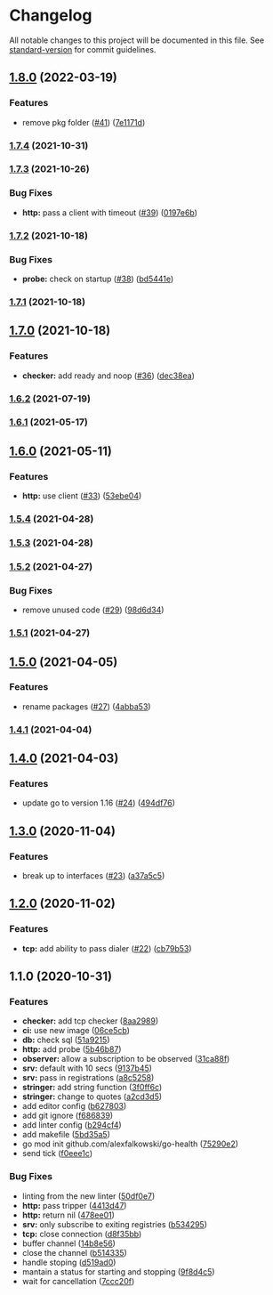 # Changelog

All notable changes to this project will be documented in this file. See [standard-version](https://github.com/conventional-changelog/standard-version) for commit guidelines.

## [1.8.0](https://github.com/alexfalkowski/go-health/compare/v1.7.4...v1.8.0) (2022-03-19)


### Features

* remove pkg folder ([#41](https://github.com/alexfalkowski/go-health/issues/41)) ([7e1171d](https://github.com/alexfalkowski/go-health/commit/7e1171d60dd972f5496669c91af0d425e52407a8))

### [1.7.4](https://github.com/alexfalkowski/go-health/compare/v1.7.3...v1.7.4) (2021-10-31)

### [1.7.3](https://github.com/alexfalkowski/go-health/compare/v1.7.2...v1.7.3) (2021-10-26)


### Bug Fixes

* **http:** pass a client with timeout ([#39](https://github.com/alexfalkowski/go-health/issues/39)) ([0197e6b](https://github.com/alexfalkowski/go-health/commit/0197e6b21a465cb7ca8d029ac26b596e79ac15a2))

### [1.7.2](https://github.com/alexfalkowski/go-health/compare/v1.7.1...v1.7.2) (2021-10-18)


### Bug Fixes

* **probe:** check on startup ([#38](https://github.com/alexfalkowski/go-health/issues/38)) ([bd5441e](https://github.com/alexfalkowski/go-health/commit/bd5441eb3c6e9e8947410059d42a47daa911df18))

### [1.7.1](https://github.com/alexfalkowski/go-health/compare/v1.7.0...v1.7.1) (2021-10-18)

## [1.7.0](https://github.com/alexfalkowski/go-health/compare/v1.6.2...v1.7.0) (2021-10-18)


### Features

* **checker:** add ready and noop ([#36](https://github.com/alexfalkowski/go-health/issues/36)) ([dec38ea](https://github.com/alexfalkowski/go-health/commit/dec38eaf6df354062fc79f865af9cd718fee91f4))

### [1.6.2](https://github.com/alexfalkowski/go-health/compare/v1.6.1...v1.6.2) (2021-07-19)

### [1.6.1](https://github.com/alexfalkowski/go-health/compare/v1.6.0...v1.6.1) (2021-05-17)

## [1.6.0](https://github.com/alexfalkowski/go-health/compare/v1.5.4...v1.6.0) (2021-05-11)


### Features

* **http:** use client ([#33](https://github.com/alexfalkowski/go-health/issues/33)) ([53ebe04](https://github.com/alexfalkowski/go-health/commit/53ebe04463d7d68659f4aab0f897b5490127be5f))

### [1.5.4](https://github.com/alexfalkowski/go-health/compare/v1.5.3...v1.5.4) (2021-04-28)

### [1.5.3](https://github.com/alexfalkowski/go-health/compare/v1.5.2...v1.5.3) (2021-04-28)

### [1.5.2](https://github.com/alexfalkowski/go-health/compare/v1.5.1...v1.5.2) (2021-04-27)


### Bug Fixes

* remove unused code ([#29](https://github.com/alexfalkowski/go-health/issues/29)) ([98d6d34](https://github.com/alexfalkowski/go-health/commit/98d6d34d546a77a232a4f73f1ec55454b52a09ed))

### [1.5.1](https://github.com/alexfalkowski/go-health/compare/v1.5.0...v1.5.1) (2021-04-27)

## [1.5.0](https://github.com/alexfalkowski/go-health/compare/v1.4.1...v1.5.0) (2021-04-05)


### Features

* rename packages ([#27](https://github.com/alexfalkowski/go-health/issues/27)) ([4abba53](https://github.com/alexfalkowski/go-health/commit/4abba53eca7887ef6205266d38492c87b4d15004))

### [1.4.1](https://github.com/alexfalkowski/go-health/compare/v1.4.0...v1.4.1) (2021-04-04)

## [1.4.0](https://github.com/alexfalkowski/go-health/compare/v1.3.0...v1.4.0) (2021-04-03)


### Features

* update go to version 1.16 ([#24](https://github.com/alexfalkowski/go-health/issues/24)) ([494df76](https://github.com/alexfalkowski/go-health/commit/494df76909d74f28a38f39b6e7c282b0f839ad7a))

## [1.3.0](https://github.com/alexfalkowski/go-health/compare/v1.2.0...v1.3.0) (2020-11-04)


### Features

* break up to interfaces ([#23](https://github.com/alexfalkowski/go-health/issues/23)) ([a37a5c5](https://github.com/alexfalkowski/go-health/commit/a37a5c572a84f54f293e65e70ace96cbf826d8c0))

## [1.2.0](https://github.com/alexfalkowski/go-health/compare/v1.1.0...v1.2.0) (2020-11-02)


### Features

* **tcp:** add ability to pass dialer ([#22](https://github.com/alexfalkowski/go-health/issues/22)) ([cb79b53](https://github.com/alexfalkowski/go-health/commit/cb79b534053a2ab2189969fa2fe06f18b72b2cd0))

## 1.1.0 (2020-10-31)


### Features

* **checker:** add tcp checker ([8aa2989](https://github.com/alexfalkowski/go-health/commit/8aa2989530c8c38ac1799b5e6e58ba3d10f8e8fc))
* **ci:** use new image ([06ce5cb](https://github.com/alexfalkowski/go-health/commit/06ce5cb972735c1cd03d96a6cdd3f7e2a2d8ca7b))
* **db:** check sql ([51a9215](https://github.com/alexfalkowski/go-health/commit/51a92152ff628ca7100659b7715f9da592b44fc2))
* **http:** add probe ([5b46b87](https://github.com/alexfalkowski/go-health/commit/5b46b878508e23335b7ba5c1e0c9f0b2bb8afd4a))
* **observer:** allow a subscription to be observed ([31ca88f](https://github.com/alexfalkowski/go-health/commit/31ca88fc1a7caeec78d3800b83170fcd527e712c))
* **srv:** default with 10 secs ([9137b45](https://github.com/alexfalkowski/go-health/commit/9137b45d2b9d29b7f55c4bcd89ffec9022877f06))
* **srv:** pass in registrations ([a8c5258](https://github.com/alexfalkowski/go-health/commit/a8c5258af299b995f0a0624cf534c20eb91ce0fb))
* **stringer:** add string function ([3f0ff6c](https://github.com/alexfalkowski/go-health/commit/3f0ff6c058f7620a7f1f83ac0939e939e93ffa29))
* **stringer:** change to quotes ([a2cd3d5](https://github.com/alexfalkowski/go-health/commit/a2cd3d5fe4b20ffed9838c90441c283c8d9d4d1b))
* add editor config ([b627803](https://github.com/alexfalkowski/go-health/commit/b627803bb3cc440f8b16e7c37fc5e5784a903a76))
* add git ignore ([f686839](https://github.com/alexfalkowski/go-health/commit/f686839c5ea8cbd90c3367592392a6c22fa6d5fa))
* add linter config ([b294cf4](https://github.com/alexfalkowski/go-health/commit/b294cf457c1a6cc26f6bf7287a825bbf6eecd9a6))
* add makefile ([5bd35a5](https://github.com/alexfalkowski/go-health/commit/5bd35a5e8ea395d19afd2b04e6dcf550fa3529c2))
* go mod init github.com/alexfalkowski/go-health ([75290e2](https://github.com/alexfalkowski/go-health/commit/75290e2ddb916350f5ef5923c6199522f0b028f7))
* send tick ([f0eee1c](https://github.com/alexfalkowski/go-health/commit/f0eee1cf946cf86cf2469ab0ab654db2c1729879))


### Bug Fixes

* linting from the new linter ([50df0e7](https://github.com/alexfalkowski/go-health/commit/50df0e73d3bfe7639cfc81c1dce64811f49110e0))
* **http:** pass tripper ([4413d47](https://github.com/alexfalkowski/go-health/commit/4413d47028201a3c121385a4db9c72d8384568a5))
* **http:** return nil ([478ee01](https://github.com/alexfalkowski/go-health/commit/478ee01d521365b72339ce53a3861e8fc3d0a53c))
* **srv:** only subscribe to exiting registries ([b534295](https://github.com/alexfalkowski/go-health/commit/b534295027350707542f5133346b448d5299aa24))
* **tcp:** close connection ([d8f35bb](https://github.com/alexfalkowski/go-health/commit/d8f35bb6c4f7a7d9d307646abbe616041e31d60b))
* buffer channel ([14b8e56](https://github.com/alexfalkowski/go-health/commit/14b8e5644323330c3b608dcff64a83840f94661b))
* close the channel ([b514335](https://github.com/alexfalkowski/go-health/commit/b514335cb7ae4d795eb5d07745b786ac946175d7))
* handle stoping ([d519ad0](https://github.com/alexfalkowski/go-health/commit/d519ad0f3dc76148d9a7ea2e597882375db66117))
* mantain a status for starting and stopping ([9f8d4c5](https://github.com/alexfalkowski/go-health/commit/9f8d4c546458277eb07e9b235a8ef2a02c0c6eae))
* wait for cancellation ([7ccc20f](https://github.com/alexfalkowski/go-health/commit/7ccc20ff29f165ecf6469dbe987e182233b388f5))
